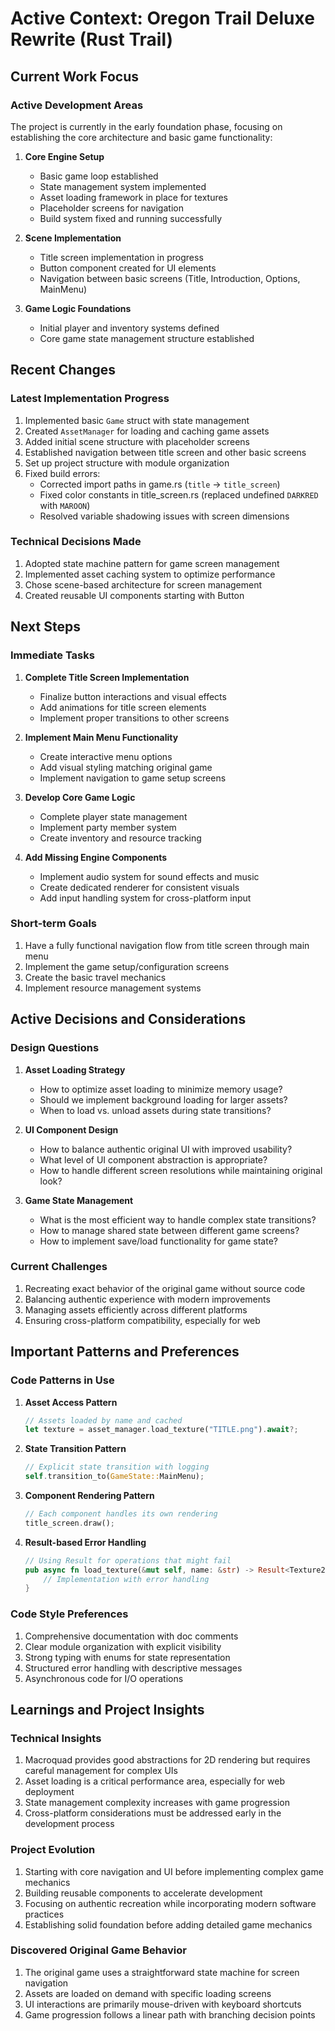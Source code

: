 # Active Context: Oregon Trail Deluxe Rewrite (Rust Trail)

## Current Work Focus

### Active Development Areas
The project is currently in the early foundation phase, focusing on establishing the core architecture and basic game functionality:

1. **Core Engine Setup**
   - Basic game loop established
   - State management system implemented
   - Asset loading framework in place for textures
   - Placeholder screens for navigation
   - Build system fixed and running successfully

2. **Scene Implementation**
   - Title screen implementation in progress
   - Button component created for UI elements
   - Navigation between basic screens (Title, Introduction, Options, MainMenu)

3. **Game Logic Foundations**
   - Initial player and inventory systems defined
   - Core game state management structure established

## Recent Changes

### Latest Implementation Progress
1. Implemented basic `Game` struct with state management
2. Created `AssetManager` for loading and caching game assets
3. Added initial scene structure with placeholder screens
4. Established navigation between title screen and other basic screens
5. Set up project structure with module organization
6. Fixed build errors:
   - Corrected import paths in game.rs (`title` → `title_screen`)
   - Fixed color constants in title_screen.rs (replaced undefined `DARKRED` with `MAROON`)
   - Resolved variable shadowing issues with screen dimensions

### Technical Decisions Made
1. Adopted state machine pattern for game screen management
2. Implemented asset caching system to optimize performance
3. Chose scene-based architecture for screen management
4. Created reusable UI components starting with Button

## Next Steps

### Immediate Tasks
1. **Complete Title Screen Implementation**
   - Finalize button interactions and visual effects
   - Add animations for title screen elements
   - Implement proper transitions to other screens

2. **Implement Main Menu Functionality**
   - Create interactive menu options
   - Add visual styling matching original game
   - Implement navigation to game setup screens

3. **Develop Core Game Logic**
   - Complete player state management
   - Implement party member system
   - Create inventory and resource tracking

4. **Add Missing Engine Components**
   - Implement audio system for sound effects and music
   - Create dedicated renderer for consistent visuals
   - Add input handling system for cross-platform input

### Short-term Goals
1. Have a fully functional navigation flow from title screen through main menu
2. Implement the game setup/configuration screens
3. Create the basic travel mechanics
4. Implement resource management systems

## Active Decisions and Considerations

### Design Questions
1. **Asset Loading Strategy**
   - How to optimize asset loading to minimize memory usage?
   - Should we implement background loading for larger assets?
   - When to load vs. unload assets during state transitions?

2. **UI Component Design**
   - How to balance authentic original UI with improved usability?
   - What level of UI component abstraction is appropriate?
   - How to handle different screen resolutions while maintaining original look?

3. **Game State Management**
   - What is the most efficient way to handle complex state transitions?
   - How to manage shared state between different game screens?
   - How to implement save/load functionality for game state?

### Current Challenges
1. Recreating exact behavior of the original game without source code
2. Balancing authentic experience with modern improvements
3. Managing assets efficiently across different platforms
4. Ensuring cross-platform compatibility, especially for web

## Important Patterns and Preferences

### Code Patterns in Use
1. **Asset Access Pattern**
   ```rust
   // Assets loaded by name and cached
   let texture = asset_manager.load_texture("TITLE.png").await?;
   ```

2. **State Transition Pattern**
   ```rust
   // Explicit state transition with logging
   self.transition_to(GameState::MainMenu);
   ```

3. **Component Rendering Pattern**
   ```rust
   // Each component handles its own rendering
   title_screen.draw();
   ```

4. **Result-based Error Handling**
   ```rust
   // Using Result for operations that might fail
   pub async fn load_texture(&mut self, name: &str) -> Result<Texture2D, String> {
       // Implementation with error handling
   }
   ```

### Code Style Preferences
1. Comprehensive documentation with doc comments
2. Clear module organization with explicit visibility
3. Strong typing with enums for state representation
4. Structured error handling with descriptive messages
5. Asynchronous code for I/O operations

## Learnings and Project Insights

### Technical Insights
1. Macroquad provides good abstractions for 2D rendering but requires careful management for complex UIs
2. Asset loading is a critical performance area, especially for web deployment
3. State management complexity increases with game progression
4. Cross-platform considerations must be addressed early in the development process

### Project Evolution
1. Starting with core navigation and UI before implementing complex game mechanics
2. Building reusable components to accelerate development
3. Focusing on authentic recreation while incorporating modern software practices
4. Establishing solid foundation before adding detailed game mechanics

### Discovered Original Game Behavior
1. The original game uses a straightforward state machine for screen navigation
2. Assets are loaded on demand with specific loading screens
3. UI interactions are primarily mouse-driven with keyboard shortcuts
4. Game progression follows a linear path with branching decision points